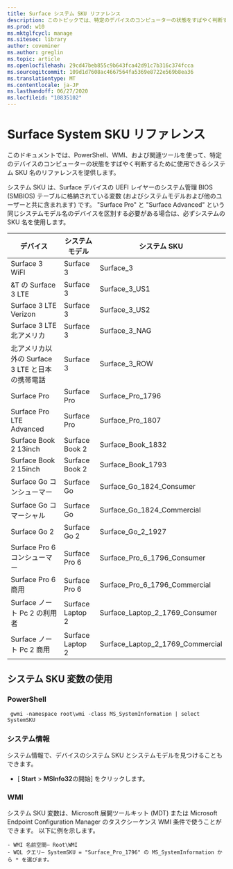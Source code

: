 ```yaml
---
title: Surface システム SKU リファレンス
description: このトピックでは、特定のデバイスのコンピューターの状態をすばやく判断するために使用できるシステム SKU 名のリファレンスを提供します。
ms.prod: w10
ms.mktglfcycl: manage
ms.sitesec: library
author: coveminer
ms.author: greglin
ms.topic: article
ms.openlocfilehash: 29cd47beb855c9b643fca42d91c7b316c374fcca
ms.sourcegitcommit: 109d1d7608ac4667564fa5369e8722e569b8ea36
ms.translationtype: MT
ms.contentlocale: ja-JP
ms.lasthandoff: 06/27/2020
ms.locfileid: "10835102"
---
```

# Surface System SKU リファレンス
このドキュメントでは、PowerShell、WMI、および関連ツールを使って、特定のデバイスのコンピューターの状態をすばやく判断するために使用できるシステム SKU 名のリファレンスを提供します。 

システム SKU は、Surface デバイスの UEFI レイヤーのシステム管理 BIOS (SMBIOS) テーブルに格納されている変数 (およびシステムモデルおよび他のユーザーと共に含まれます) です。  "Surface Pro" と "Surface Advanced" という同じシステムモデル名のデバイスを区別する必要がある場合は、必ずシステムの SKU 名を使用します。 

| **デバイス**| **システムモデル** | **システム SKU**|
| --- | ---| --- |
| Surface 3 WiFI                                               | Surface 3        | Surface_3                        |
| &T の Surface 3 LTE                                           | Surface 3        | Surface_3_US1                    |
| Surface 3 LTE Verizon                                        | Surface 3        | Surface_3_US2                    |
| Surface 3 LTE 北アメリカ                                  | Surface 3        | Surface_3_NAG                    |
| 北アメリカ以外の Surface 3 LTE と日本の携帯電話 | Surface 3        | Surface_3_ROW                    |
| Surface Pro                                                  | Surface Pro      | Surface_Pro_1796                 |
| Surface Pro LTE Advanced                                | Surface Pro      | Surface_Pro_1807                 |
| Surface Book 2 13inch                                        | Surface Book 2   | Surface_Book_1832                |
| Surface Book 2 15inch                                        | Surface Book 2   | Surface_Book_1793                |
| Surface Go コンシューマー                                          | Surface Go       | Surface_Go_1824_Consumer         |
| Surface Go コマーシャル                                        | Surface Go       | Surface_Go_1824_Commercial       |
| Surface Go 2                                                 | Surface Go 2     | Surface_Go_2_1927                |
| Surface Pro 6 コンシューマー                                       | Surface Pro 6    | Surface_Pro_6_1796_Consumer      |
| Surface Pro 6 商用                                     | Surface Pro 6    | Surface_Pro_6_1796_Commercial    |
| Surface ノート Pc 2 の利用者                                    | Surface Laptop 2 | Surface_Laptop_2_1769_Consumer   |
| Surface ノート Pc 2 商用                                  | Surface Laptop 2 | Surface_Laptop_2_1769_Commercial |

## システム SKU 変数の使用 

### PowerShell

     gwmi -namespace root\wmi -class MS_SystemInformation | select SystemSKU 

### システム情報
システム情報で、デバイスのシステム SKU とシステムモデルを見つけることもできます。 
- [ **Start**  >   **MSInfo32**の開始] をクリックします。  

### WMI
システム SKU 変数は、Microsoft 展開ツールキット (MDT) または Microsoft Endpoint Configuration Manager のタスクシーケンス WMI 条件で使うことができます。 以下に例を示します。 

    - WMI 名前空間– Root\WMI
    - WQL クエリ– SystemSKU = "Surface_Pro_1796" の MS_SystemInformation から * を選びます。

 
 
 


